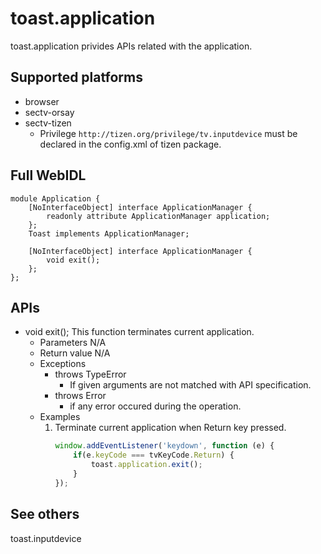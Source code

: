 # toast.application
toast.application privides APIs related with the application.

## Supported platforms
* browser
* sectv-orsay
* sectv-tizen
	* Privilege `http://tizen.org/privilege/tv.inputdevice` must be declared in the config.xml of tizen package.

## Full WebIDL
```widl
module Application {
    [NoInterfaceObject] interface ApplicationManager {
        readonly attribute ApplicationManager application;
    };
    Toast implements ApplicationManager;

    [NoInterfaceObject] interface ApplicationManager {
        void exit();
    };
};
```

## APIs
* void exit();
This function terminates current application.
	* Parameters
		N/A
	* Return value
		N/A
	* Exceptions
		* throws TypeError
			* If given arguments are not matched with API specification.
		* throws Error
			* if any error occured during the operation.
	* Examples
		1. Terminate current application when Return key pressed.
			```javascript
			window.addEventListener('keydown', function (e) {
				if(e.keyCode === tvKeyCode.Return) {
					toast.application.exit();
				}
			});
			```

## See others
toast.inputdevice
